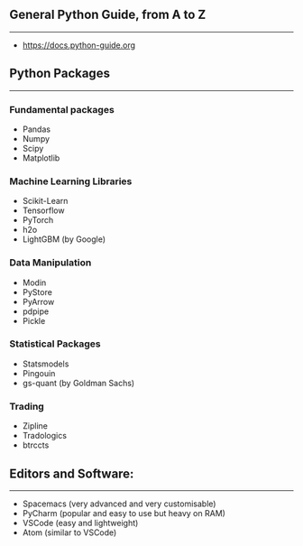 ## General Python Guide, from A to Z
---

- https://docs.python-guide.org


## Python Packages
---

### Fundamental packages

- Pandas
- Numpy
- Scipy
- Matplotlib

### Machine Learning Libraries

- Scikit-Learn
- Tensorflow
- PyTorch
- h2o
- LightGBM (by Google)

### Data Manipulation

- Modin
- PyStore
- PyArrow
- pdpipe
- Pickle


### Statistical Packages

- Statsmodels
- Pingouin
- gs-quant (by Goldman Sachs)


### Trading

- Zipline
- Tradologics
- btrccts


## Editors and Software:
---

- Spacemacs (very advanced and very customisable)
- PyCharm (popular and easy to use but heavy on RAM)
- VSCode (easy and lightweight)
- Atom (similar to VSCode)
